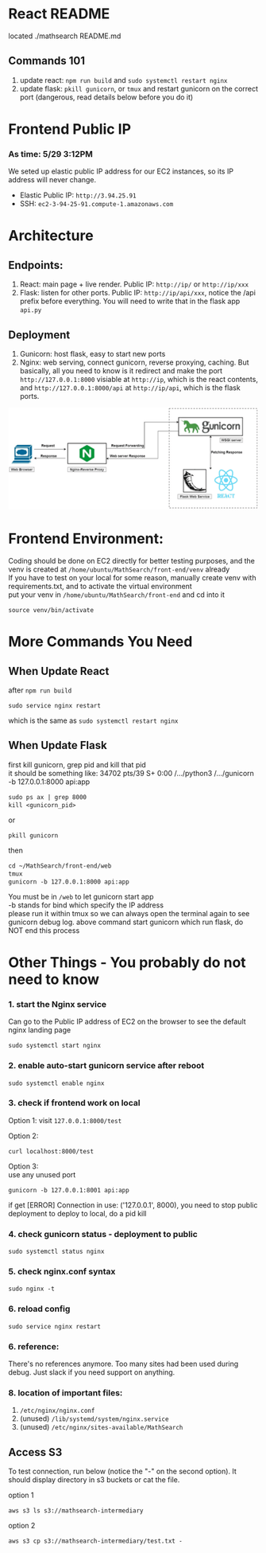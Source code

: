 # React README

located ./mathsearch README.md


## Commands 101

1. update react: `npm run build` and `sudo systemctl restart nginx`
2. update flask: `pkill gunicorn`, or `tmux` and restart gunicorn on the correct port (dangerous, read details below before you do it)


# Frontend Public IP

### As time: 5/29 3:12PM

We seted up elastic public IP address for our EC2 instances, so its IP address will never change.

- Elastic Public IP: `http://3.94.25.91`
- SSH: `ec2-3-94-25-91.compute-1.amazonaws.com`

# Architecture

## Endpoints:

1. React: main page + live render. Public IP: `http://ip/` or `http://ip/xxx`
2. Flask: listen for other ports. Public IP: `http://ip/api/xxx`, notice the /api prefix before everything. You will need to write that in the flask app `api.py`

## Deployment

1. Gunicorn: host flask, easy to start new ports
2. Nginx: web serving, connect gunicorn, reverse proxying, caching. But basically, all you need to know is it redirect and make the port `http://127.0.0.1:8000` visiable at `http://ip`, which is the react contents, and `http://127.0.0.1:8000/api` at `http://ip/api`, which is the flask ports.

![frontend-arch](./etc/frontend-arch.png)

# Frontend Environment:

Coding should be done on EC2 directly for better testing purposes, and the venv is created at `/home/ubuntu/MathSearch/front-end/venv` already  
If you have to test on your local for some reason, manually create venv with requirements.txt, and to activate the virtual environment  
put your venv in `/home/ubuntu/MathSearch/front-end` and cd into it

```
source venv/bin/activate
```

# More Commands You Need

## When Update React

after `npm run build`

```
sudo service nginx restart
```

which is the same as `sudo systemctl restart nginx`

## When Update Flask

first kill gunicorn, grep pid and kill that pid  
it should be something like: 34702 pts/39 S+ 0:00 /.../python3 /.../gunicorn -b 127.0.0.1:8000 api:app

```
sudo ps ax | grep 8000
kill <gunicorn_pid>
```

or

```
pkill gunicorn
```

then

```
cd ~/MathSearch/front-end/web
tmux
gunicorn -b 127.0.0.1:8000 api:app
```

You must be in `/web` to let gunicorn start app  
-b stands for bind which specify the IP address  
please run it within tmux so we can always open the terminal again to see gunicorn debug log. 
above command start gunicorn which run flask, do NOT end this process

# Other Things - You probably do not need to know

### 1. start the Nginx service

Can go to the Public IP address of EC2 on the browser to see the default nginx landing page

```
sudo systemctl start nginx
```

### 2. enable auto-start gunicorn service after reboot

```
sudo systemctl enable nginx
```

### 3. check if frontend work on local

Option 1:
visit `127.0.0.1:8000/test`

Option 2:

```
curl localhost:8000/test
```

Option 3:  
use any unused port
```
gunicorn -b 127.0.0.1:8001 api:app
```

if get [ERROR] Connection in use: ('127.0.0.1', 8000), you need to stop public deployment to deploy to local, do a pid kill

### 4. check gunicorn status - deployment to public

```
sudo systemctl status nginx
```

### 5. check nginx.conf syntax

```
sudo nginx -t
```

### 6. reload config

```
sudo service nginx restart
```

### 6. reference:

There's no references anymore. Too many sites had been used during debug. Just slack if you need support on anything.

### 8. location of important files:

1. `/etc/nginx/nginx.conf`
2. (unused) `/lib/systemd/system/nginx.service`
3. (unused) `/etc/nginx/sites-available/MathSearch`

## Access S3

To test connection, run below (notice the "-" on the second option). It should display directory in s3 buckets or cat the file.

option 1

```
aws s3 ls s3://mathsearch-intermediary
```

option 2

```
aws s3 cp s3://mathsearch-intermediary/test.txt -
```
